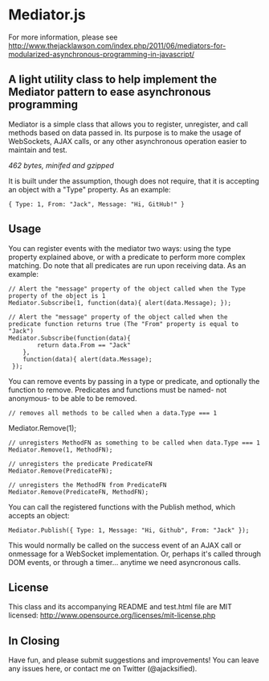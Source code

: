 Mediator.js
===========
For more information, please see http://www.thejacklawson.com/index.php/2011/06/mediators-for-modularized-asynchronous-programming-in-javascript/

A light utility class to help implement the Mediator pattern to ease asynchronous programming
---------------------------------------------

Mediator is a simple class that allows you to register, unregister, and call methods based on data passed in. Its purpose is to make the usage of WebSockets, AJAX calls, or any other asynchronous operation easier to maintain and test.

*462 bytes, minifed and gzipped*

It is built under the assumption, though does not require, that it is accepting an object with a "Type" property. As an example:

    { Type: 1, From: "Jack", Message: "Hi, GitHub!" }

Usage
-----

You can register events with the mediator two ways: using the type property explained above, or with a predicate to perform more complex matching. Do note that all predicates are run upon receiving data. As an example:

    // Alert the "message" property of the object called when the Type property of the object is 1
    Mediator.Subscribe(1, function(data){ alert(data.Message); });
    
    // Alert the "message" property of the object called when the predicate function returns true (The "From" property is equal to "Jack")
    Mediator.Subscribe(function(data){ 
            return data.From == "Jack" 
        }, 
        function(data){ alert(data.Message);
     });

You can remove events by passing in a type or predicate, and optionally the function to remove. Predicates and functions must be named- not anonymous- to be able to be removed.

    // removes all methods to be called when a data.Type === 1
   Mediator.Remove(1);
    
    // unregisters MethodFN as something to be called when data.Type === 1
    Mediator.Remove(1, MethodFN);
    
    // unregisters the predicate PredicateFN
    Mediator.Remove(PredicateFN);
    
    // unregisters the MethodFN from PredicateFN
    Mediator.Remove(PredicateFN, MethodFN);

You can call the registered functions with the Publish method, which accepts an object:

    Mediator.Publish({ Type: 1, Message: "Hi, Github", From: "Jack" });

This would normally be called on the success event of an AJAX call or onmessage for a WebSocket implementation. Or, perhaps it's called through DOM events, or through a timer... anytime we need asyncronous calls.

License
-------
This class and its accompanying README and test.html file are MIT licensed: http://www.opensource.org/licenses/mit-license.php

In Closing
----------
Have fun, and please submit suggestions and improvements! You can leave any issues here, or contact me on Twitter (@ajacksified).
